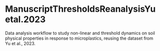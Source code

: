 # ManuscriptThresholdsReanalysisYuetal.2023
Data analysis workflow to study non-linear and threshold dynamics on soil physical properties in response to microplastics, reusing the dataset from Yu et al., 2023. 
